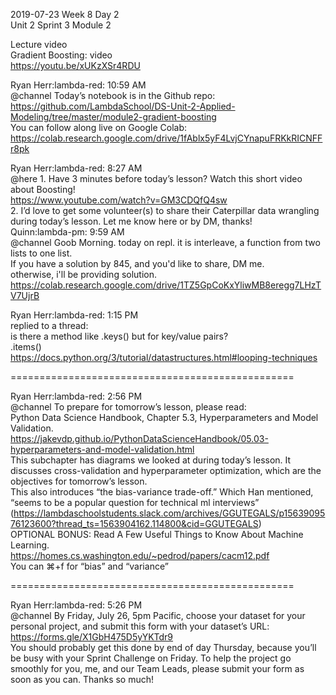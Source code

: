 
2019-07-23 Week 8 Day 2    
Unit 2 Sprint 3 Module 2   

Lecture video  
Gradient Boosting: video   
https://youtu.be/xUKzXSr4RDU   

Ryan Herr:lambda-red: 10:59 AM  
@channel Today’s notebook is in the Github repo:   
https://github.com/LambdaSchool/DS-Unit-2-Applied-Modeling/tree/master/module2-gradient-boosting  
You can follow along live on Google Colab:    
https://colab.research.google.com/drive/1fAblx5yF4LvjCYnapuFRKkRICNFFr8pk   

Ryan Herr:lambda-red: 8:27 AM    
@here  1. Have 3 minutes before today’s lesson? Watch this short video about Boosting!    
https://www.youtube.com/watch?v=GM3CDQfQ4sw  
2. I’d love to get some volunteer(s) to share their Caterpillar data wrangling during today’s lesson. Let me know here or by DM, thanks!    
Quinn:lambda-pm: 9:59 AM  
@channel Goob Morning. today on repl. it is interleave, a function from two lists to one list.  
If you have a solution by 845, and you'd like to share, DM me.  
otherwise, i'll be providing solution.   
https://colab.research.google.com/drive/1TZ5GpCoKxYliwMB8eregg7LHzTV7UjrB  

Ryan Herr:lambda-red: 1:15 PM  
replied to a thread:  
is there a method like .keys() but for key/value pairs?  
.items()  
https://docs.python.org/3/tutorial/datastructures.html#looping-techniques    

=================================================  

Ryan Herr:lambda-red: 2:56 PM    
@channel To prepare for tomorrow’s lesson, please read:    
Python Data Science Handbook, Chapter 5.3, Hyperparameters and Model Validation.  
https://jakevdp.github.io/PythonDataScienceHandbook/05.03-hyperparameters-and-model-validation.html  
This subchapter has diagrams we looked at during today’s lesson. It discusses cross-validation and hyperparameter optimization, which are the objectives for tomorrow’s lesson.  
This also introduces “the bias-variance trade-off.” Which Han mentioned, “seems to be a popular question for technical ml interviews”   
(https://lambdaschoolstudents.slack.com/archives/GGUTEGALS/p1563909576123600?thread_ts=1563904162.114800&cid=GGUTEGALS)  
OPTIONAL BONUS: Read A Few Useful Things to Know About Machine Learning.    
https://homes.cs.washington.edu/~pedrod/papers/cacm12.pdf    
You can ⌘+f for “bias” and “variance”    

=================================================

Ryan Herr:lambda-red: 5:26 PM   
@channel By Friday, July 26, 5pm Pacific, choose your dataset for your personal project, and submit this form with your dataset’s URL: https://forms.gle/X1GbH475D5yYKTdr9    
You should probably get this done by end of day Thursday, because you’ll be busy with your Sprint Challenge on Friday. To help the project go smoothly for you, me, and our Team Leads, please submit your form as soon as you can. Thanks so much!   

